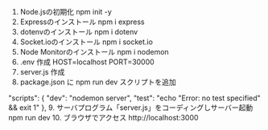 1. Node.jsの初期化
npm init -y
2. Expressのインストール
npm i express
3. dotenvのインストール
npm i dotenv
4. Socket.ioのインストール
npm i socket.io
5. Node Monitorのインストール
npm i nodemon
6. .env 作成
HOST=localhost
PORT=30000
7. server.js 作成
8. package.json に npm run dev スクリプトを追加

  "scripts": {
    "dev": "nodemon server",
    "test": "echo \"Error: no test specified\" && exit 1"
  },
9. サーバプログラム「server.js」をコーディングしサーバー起動
npm run dev
10. ブラウザでアクセス http://localhost:3000